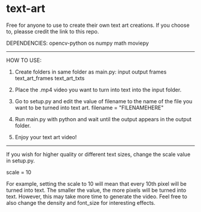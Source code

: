 # text-art

Free for anyone to use to create their own text art creations.
If you choose to, pleasse credit the link to this repo.

DEPENDENCIES:
opencv-python
os
numpy
math
moviepy

---------------------------------------------------------------------------------------------------------
HOW TO USE:
1. Create folders in same folder as main.py:
input
output
frames
text_art_frames
text_art_txts

2. Place the .mp4 video you want to turn into text into the input folder.

3. Go to setup.py and edit the value of filename to the name of the file you want to be turned into text art.
filename = "FILENAMEHERE"

4. Run main.py with python and wait until the output appears in the output folder.
 
5. Enjoy your text art video!

---------------------------------------------------------------------------------------------------------
If you wish for higher quality or different text sizes, change the scale value in setup.py.

scale = 10

For example, setting the scale to 10 will mean that every 10th pixel will be turned into text. 
The smaller the value, the more pixels will be turned into text.
However, this may take more time to generate the video. Feel free to also change the density and font_size for interesting effects.
